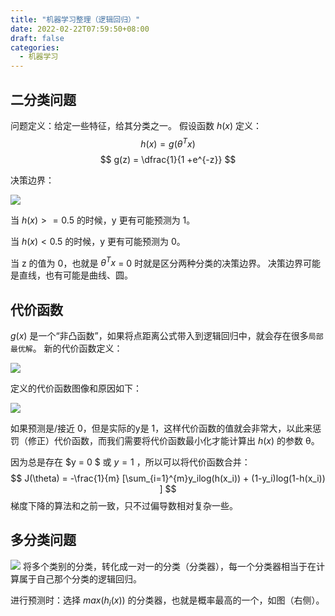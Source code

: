 ```yaml
---
title: "机器学习整理（逻辑回归）"
date: 2022-02-22T07:59:50+08:00
draft: false
categories:
  - 机器学习
---
```


## 二分类问题
问题定义：给定一些特征，给其分类之一。
假设函数 $h(x)$ 定义：
$$
h(x) = g(\theta^Tx) 
$$
$$
g(z) = \dfrac{1}{1 +e^{-z}}
$$

决策边界：

![](https://blog-1256435232.cos.ap-shanghai.myqcloud.com/cnblog/20220312134324.png)

当 $h(x) >= 0.5$ 的时候，y 更有可能预测为 1。

当 $h(x) < 0.5$ 的时候，y 更有可能预测为 0。

当 z 的值为 0，也就是 $\theta^Tx$ = 0 时就是区分两种分类的决策边界。
决策边界可能是直线，也有可能是曲线、圆。

## 代价函数
$g(x)$ 是一个“非凸函数”，如果将点距离公式带入到逻辑回归中，就会存在很多`局部最优解`。
新的代价函数定义：

![](https://blog-1256435232.cos.ap-shanghai.myqcloud.com/cnblog/20220312134952.png)

定义的代价函数图像和原因如下：

![](https://blog-1256435232.cos.ap-shanghai.myqcloud.com/cnblog/image-20220220231834.png)

如果预测是/接近 0，但是实际的y是 1，这样代价函数的值就会非常大，以此来惩罚（修正）代价函数，而我们需要将代价函数最小化才能计算出 $h(x)$ 的参数 θ。

因为总是存在 $y = 0 $ 或 $y = 1$ ，所以可以将代价函数合并：
$$
J(\theta) =
-\frac{1}{m}
[\sum_{i=1}^{m}y_ilog(h(x_i)) + (1-y_i)log(1-h(x_i)) ]
$$
梯度下降的算法和之前一致，只不过偏导数相对复杂一些。

## 多分类问题
![](https://blog-1256435232.cos.ap-shanghai.myqcloud.com/cnblog/Pasted-image-20211017231723的副本.png)
将多个类别的分类，转化成一对一的分类（分类器），每一个分类器相当于在计算属于自己那个分类的逻辑回归。

进行预测时：选择 $max(h_i(x))$ 的分类器，也就是概率最高的一个，如图（右侧）。
